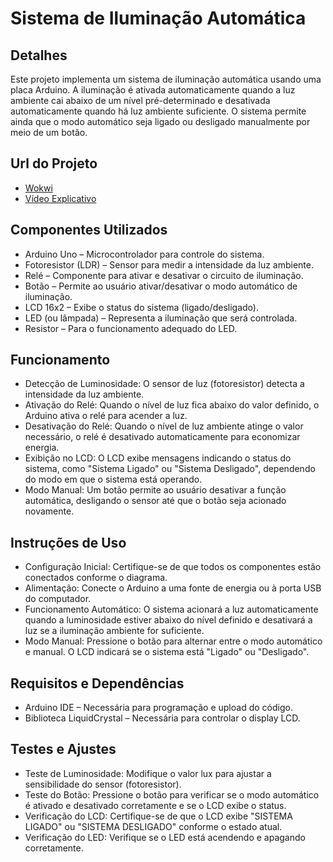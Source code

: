 # Sistema de Iluminação Automática

## Detalhes

Este projeto implementa um sistema de iluminação automática usando uma placa Arduino. A iluminação é ativada automaticamente quando a luz ambiente cai abaixo de um nível pré-determinado e desativada automaticamente quando há luz ambiente suficiente. O sistema permite ainda que o modo automático seja ligado ou desligado manualmente por meio de um botão.

## Url do Projeto
- [Wokwi](https://wokwi.com/projects/414398223169026049)
- [Vídeo Explicativo]()

## Componentes Utilizados

- Arduino Uno – Microcontrolador para controle do sistema.
- Fotoresistor (LDR) – Sensor para medir a intensidade da luz ambiente.
- Relé – Componente para ativar e desativar o circuito de iluminação.
- Botão – Permite ao usuário ativar/desativar o modo automático de iluminação.
- LCD 16x2 – Exibe o status do sistema (ligado/desligado).
- LED (ou lâmpada) – Representa a iluminação que será controlada.
- Resistor – Para o funcionamento adequado do LED.

## Funcionamento

- Detecção de Luminosidade: O sensor de luz (fotoresistor) detecta a intensidade da luz ambiente.
- Ativação do Relé: Quando o nível de luz fica abaixo do valor definido, o Arduino ativa o relé para acender a luz.
- Desativação do Relé: Quando o nível de luz ambiente atinge o valor necessário, o relé é desativado automaticamente para economizar energia.
- Exibição no LCD: O LCD exibe mensagens indicando o status do sistema, como "Sistema Ligado" ou "Sistema Desligado", dependendo do modo em que o sistema está operando.
- Modo Manual: Um botão permite ao usuário desativar a função automática, desligando o sensor até que o botão seja acionado novamente.

## Instruções de Uso

- Configuração Inicial: Certifique-se de que todos os componentes estão conectados conforme o diagrama.
- Alimentação: Conecte o Arduino a uma fonte de energia ou à porta USB do computador.
- Funcionamento Automático: O sistema acionará a luz automaticamente quando a luminosidade estiver abaixo do nível definido e desativará a luz se a iluminação ambiente for suficiente.
- Modo Manual: Pressione o botão para alternar entre o modo automático e manual. O LCD indicará se o sistema está "Ligado" ou "Desligado".

## Requisitos e Dependências

- Arduino IDE – Necessária para programação e upload do código.
- Biblioteca LiquidCrystal – Necessária para controlar o display LCD.

## Testes e Ajustes

- Teste de Luminosidade: Modifique o valor lux para ajustar a sensibilidade do sensor (fotoresistor).
- Teste do Botão: Pressione o botão para verificar se o modo automático é ativado e desativado corretamente e se o LCD exibe o status.
- Verificação do LCD: Certifique-se de que o LCD exibe "SISTEMA LIGADO" ou "SISTEMA DESLIGADO" conforme o estado atual.
- Verificação do LED: Verifique se o LED está acendendo e apagando corretamente.
